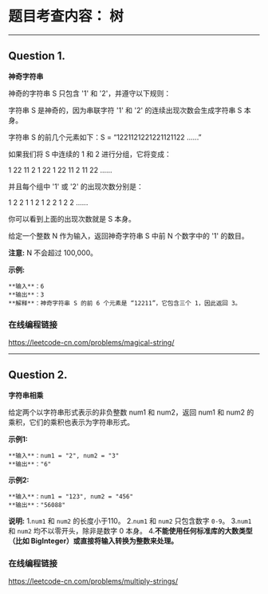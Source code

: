 # 题目考查内容： 树
---
## Question 1.
**神奇字符串**

神奇的字符串 S 只包含 '1' 和 '2'，并遵守以下规则：

字符串 S 是神奇的，因为串联字符 '1' 和 '2' 的连续出现次数会生成字符串 S 本身。

字符串 S 的前几个元素如下：S = “1221121221221121122 ......”

如果我们将 S 中连续的 1 和 2 进行分组，它将变成：

1 22 11 2 1 22 1 22 11 2 11 22 ......

并且每个组中 '1' 或 '2' 的出现次数分别是：

1 2 2 1 1 2 1 2 2 1 2 2 ......

你可以看到上面的出现次数就是 S 本身。

给定一个整数 N 作为输入，返回神奇字符串 S 中前 N 个数字中的 '1' 的数目。

**注意:** N 不会超过 100,000。

**示例:**
```
**输入**：6
**输出**：3
**解释**：神奇字符串 S 的前 6 个元素是 “12211”，它包含三个 1，因此返回 3。
```
### 在线编程链接
https://leetcode-cn.com/problems/magical-string/

---
## Question 2.
**字符串相乘**

给定两个以字符串形式表示的非负整数 num1 和 num2，返回 num1 和 num2 的乘积，它们的乘积也表示为字符串形式。

**示例1:**
```
**输入**：num1 = "2", num2 = "3"
**输出**："6"
```

**示例2:**
```
**输入**：num1 = "123", num2 = "456"
**输出**："56088"
```

**说明:**
1.`num1` 和 `num2` 的长度小于110。
2.`num1` 和 `num2` 只包含数字 `0-9`。
3.`num1` 和 `num2` 均不以零开头，除非是数字 0 本身。
4.**不能使用任何标准库的大数类型（比如 BigInteger）或直接将输入转换为整数来处理。**


### 在线编程链接
https://leetcode-cn.com/problems/multiply-strings/
